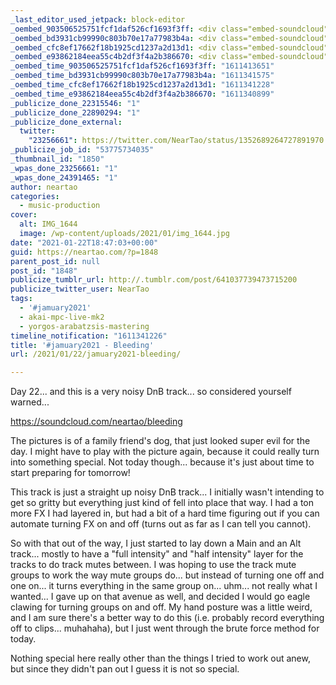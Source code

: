 ```yaml
---
_last_editor_used_jetpack: block-editor
_oembed_903506525751fcf1daf526cf1693f3ff: <div class="embed-soundcloud"><iframe title="Foundation by NearTao" width="500" height="400" scrolling="no" frameborder="no" src="https://w.soundcloud.com/player/?visual=true&url=https%3A%2F%2Fapi.soundcloud.com%2Ftracks%2F971176495&show_artwork=true&maxwidth=500&maxheight=750&dnt=1"></iframe></div>
_oembed_bd3931cb99990c803b70e17a77983b4a: <div class="embed-soundcloud"><iframe title="Bleeding by NearTao" width="500" height="400" scrolling="no" frameborder="no" src="https://w.soundcloud.com/player/?visual=true&url=https%3A%2F%2Fapi.soundcloud.com%2Ftracks%2F970717084&show_artwork=true&maxwidth=500&maxheight=750&dnt=1"></iframe></div>
_oembed_cfc8ef17662f18b1925cd1237a2d13d1: <div class="embed-soundcloud"><iframe title="Bleeding by NearTao" width="584" height="400" scrolling="no" frameborder="no" src="https://w.soundcloud.com/player/?visual=true&url=https%3A%2F%2Fapi.soundcloud.com%2Ftracks%2F970717084&show_artwork=true&maxwidth=584&maxheight=876&dnt=1"></iframe></div>
_oembed_e93862184eea55c4b2df3f4a2b386670: <div class="embed-soundcloud"><iframe title="Bleeding by NearTao" width="750" height="400" scrolling="no" frameborder="no" src="https://w.soundcloud.com/player/?visual=true&url=https%3A%2F%2Fapi.soundcloud.com%2Ftracks%2F970717084&show_artwork=true&maxwidth=750&maxheight=1000&dnt=1"></iframe></div>
_oembed_time_903506525751fcf1daf526cf1693f3ff: "1611413651"
_oembed_time_bd3931cb99990c803b70e17a77983b4a: "1611341575"
_oembed_time_cfc8ef17662f18b1925cd1237a2d13d1: "1611341228"
_oembed_time_e93862184eea55c4b2df3f4a2b386670: "1611340899"
_publicize_done_22315546: "1"
_publicize_done_22890294: "1"
_publicize_done_external:
  twitter:
    "23256661": https://twitter.com/NearTao/status/1352689264727891970
_publicize_job_id: "53775734035"
_thumbnail_id: "1850"
_wpas_done_23256661: "1"
_wpas_done_24391465: "1"
author: neartao
categories:
  - music-production
cover:
  alt: IMG_1644
  image: /wp-content/uploads/2021/01/img_1644.jpg
date: "2021-01-22T18:47:03+00:00"
guid: https://neartao.com/?p=1848
parent_post_id: null
post_id: "1848"
publicize_tumblr_url: http://.tumblr.com/post/641037739473715200
publicize_twitter_user: NearTao
tags:
  - '#jamuary2021'
  - akai-mpc-live-mk2
  - yorgos-arabatzsis-mastering
timeline_notification: "1611341226"
title: '#jamuary2021 - Bleeding'
url: /2021/01/22/jamuary2021-bleeding/

---
```

Day 22... and this is a very noisy DnB track... so considered yourself warned...

https://soundcloud.com/neartao/bleeding

The pictures is of a family friend's dog, that just looked super evil for the day. I might have to play with the picture again, because it could really turn into something special. Not today though... because it's just about time to start preparing for tomorrow!

This track is just a straight up noisy DnB track... I initially wasn't intending to get so gritty but everything just kind of fell into place that way. I had a ton more FX I had layered in, but had a bit of a hard time figuring out if you can automate turning FX on and off (turns out as far as I can tell you cannot).

So with that out of the way, I just started to lay down a Main and an Alt track... mostly to have a "full intensity" and "half intensity" layer for the tracks to do track mutes between. I was hoping to use the track mute groups to work the way mute groups do... but instead of turning one off and one on... it turns everything in the same group on... uhm... not really what I wanted... I gave up on that avenue as well, and decided I would go eagle clawing for turning groups on and off. My hand posture was a little weird, and I am sure there's a better way to do this (i.e. probably record everything off to clips... muhahaha), but I just went through the brute force method for today.

Nothing special here really other than the things I tried to work out anew, but since they didn't pan out I guess it is not so special.

